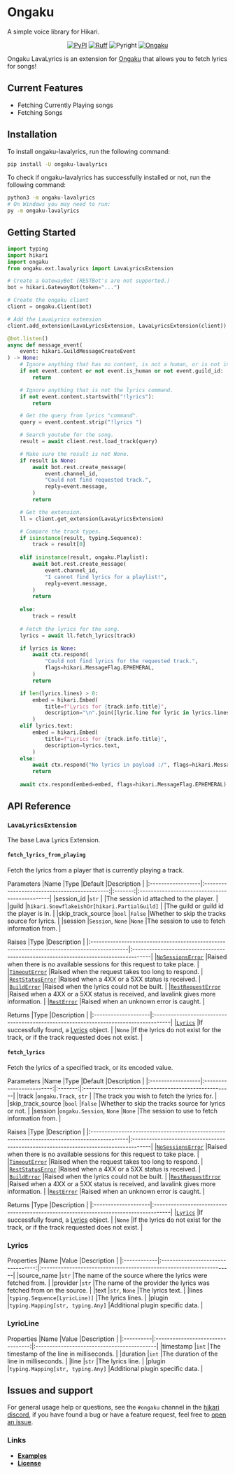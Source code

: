 # Ongaku
A simple voice library for Hikari.

<div align="center">

[![PyPI](https://img.shields.io/pypi/v/ongaku-lavalyrics)](https://pypi.org/project/ongaku-lavalyrics)
[![Ruff](https://img.shields.io/endpoint?url=https://raw.githubusercontent.com/charliermarsh/ruff/main/assets/badge/v1.json)](https://github.com/charliermarsh/ruff)
![Pyright](https://badgen.net/badge/Pyright/strict/2A6DB2)
[![Ongaku](https://badgen.net/badge/Ongaku/Extension/FF6B61)](https://ongaku.mplaty.com/)

</div>

Ongaku LavaLyrics is an extension for [Ongaku](https://ongaku.mplaty.com/) that allows you to fetch lyrics for songs!

## Current Features

- Fetching Currently Playing songs
- Fetching Songs

## Installation

To install ongaku-lavalyrics, run the following command:

```sh
pip install -U ongaku-lavalyrics
```

To check if ongaku-lavalyrics has successfully installed or not, run the following command:

```sh
python3 -m ongaku-lavalyrics
# On Windows you may need to run:
py -m ongaku-lavalyrics
```

## Getting Started

```py
import typing
import hikari
import ongaku
from ongaku.ext.lavalyrics import LavaLyricsExtension

# Create a GatewayBot (RESTBot's are not supported.)
bot = hikari.GatewayBot(token="...")

# Create the ongaku client
client = ongaku.Client(bot)

# Add the LavaLyrics extension
client.add_extension(LavaLyricsExtension, LavaLyricsExtension(client))

@bot.listen()
async def message_event(
    event: hikari.GuildMessageCreateEvent
) -> None:
    # Ignore anything that has no content, is not a human, or is not in a guild.
    if not event.content or not event.is_human or not event.guild_id:
        return

    # Ignore anything that is not the lyrics command.
    if not event.content.startswith("!lyrics"):
        return

    # Get the query from lyrics "command".
    query = event.content.strip("!lyrics ")

    # Search youtube for the song.
    result = await client.rest.load_track(query)

    # Make sure the result is not None.
    if result is None:
        await bot.rest.create_message(
            event.channel_id,
            "Could not find requested track.",
            reply=event.message,
        )
        return

    # Get the extension.
    ll = client.get_extension(LavaLyricsExtension)

    # Compare the track types.
    if isinstance(result, typing.Sequence):
        track = result[0]
    
    elif isinstance(result, ongaku.Playlist):
        await bot.rest.create_message(
            event.channel_id,
            "I cannot find lyrics for a playlist!",
            reply=event.message,
        )
        return
    
    else:
        track = result
    
    # Fetch the lyrics for the song.
    lyrics = await ll.fetch_lyrics(track)

    if lyrics is None:
        await ctx.respond(
            "Could not find lyrics for the requested track.",
            flags=hikari.MessageFlag.EPHEMERAL,
        )
        return

    if len(lyrics.lines) > 0:
        embed = hikari.Embed(
            title=f"Lyrics for {track.info.title}",
            description="\n".join([lyric.line for lyric in lyrics.lines]),
        )
    elif lyrics.text:
        embed = hikari.Embed(
            title=f"Lyrics for {track.info.title}",
            description=lyrics.text,
        )
    else:
        await ctx.respond("No lyrics in payload :/", flags=hikari.MessageFlag.EPHEMERAL)
        return
    
    await ctx.respond(embed=embed, flags=hikari.MessageFlag.EPHEMERAL)
```

## API Reference

### `LavaLyricsExtension`

The base Lava Lyrics Extension.

#### `fetch_lyrics_from_playing`

Fetch the lyrics from a player that is currently playing a track.

Parameters
|Name               |Type                                          |Default  |Description                                    |
|:------------------|:--------------------------------------------:|:-------:|:----------------------------------------------|
|session_id         |`str`                                         |         |The session id attached to the player.         |
|guild              |`hikari.SnowflakeishOr[hikari.PartialGuild]`  |         |The guild or guild id the player is in.        |
|skip_track_source  |`bool`                                        |`False`  |Whether to skip the tracks source for lyrics.  |
|session            |`Session`, `None`                             |`None`   |The session to use to fetch information from.  |

Raises
|Type                                                                                        |Description                                                                          |
|:-------------------------------------------------------------------------------------------|:------------------------------------------------------------------------------------|
|[`NoSessionsError`](https://ongaku.mplaty.com/api/errors/#ongaku.errors.NoSessionsError)    |Raised when there is no available sessions for this request to take place.           |
|[`TimeoutError`](https://ongaku.mplaty.com/api/errors/#ongaku.errors.TimeoutError)          |Raised when the request takes too long to respond.                                   |
|[`RestStatusError`](https://ongaku.mplaty.com/api/errors/#ongaku.errors.RestStatusError)    |Raised when a 4XX or a 5XX status is received.                                       |
|[`BuildError`](https://ongaku.mplaty.com/api/errors/#ongaku.errors.BuildError)              |Raised when the lyrics could not be built.                                           |
|[`RestRequestError`](https://ongaku.mplaty.com/api/errors/#ongaku.errors.RestRequestError)  |Raised when a 4XX or a 5XX status is received, and lavalink gives more information.  |
|[`RestError`](https://ongaku.mplaty.com/api/errors/#ongaku.errors.RestError)                |Raised when an unknown error is caught.                                              |

Returns
|Type                 |Description                                                                          |
|:--------------------|:------------------------------------------------------------------------------------|
|[`Lyrics`](#lyrics)  |If successfully found, a [Lyrics](#lyrics) object.                                   |
|`None`               |If the lyrics do not exist for the track, or if the track requested does not exist.  |

#### `fetch_lyrics`

Fetch the lyrics of a specified track, or its encoded value.

Parameters
|Name               |Type                      |Default  |Description                                           |
|:------------------|:------------------------:|:-------:|:-----------------------------------------------------|
|track              |`ongaku.Track`, `str`     |         |The track you wish to fetch the lyrics for.           |
|skip_track_source  |`bool`                    |`False`  |Whether to skip the tracks source for lyrics or not.  |
|session            |`ongaku.Session`, `None`  |`None`   |The session to use to fetch information from.         |

Raises
|Type                                                                                        |Description                                                                          |
|:-------------------------------------------------------------------------------------------|:------------------------------------------------------------------------------------|
|[`NoSessionsError`](https://ongaku.mplaty.com/api/errors/#ongaku.errors.NoSessionsError)    |Raised when there is no available sessions for this request to take place.           |
|[`TimeoutError`](https://ongaku.mplaty.com/api/errors/#ongaku.errors.TimeoutError)          |Raised when the request takes too long to respond.                                   |
|[`RestStatusError`](https://ongaku.mplaty.com/api/errors/#ongaku.errors.RestStatusError)    |Raised when a 4XX or a 5XX status is received.                                       |
|[`BuildError`](https://ongaku.mplaty.com/api/errors/#ongaku.errors.BuildError)              |Raised when the lyrics could not be built.                                           |
|[`RestRequestError`](https://ongaku.mplaty.com/api/errors/#ongaku.errors.RestRequestError)  |Raised when a 4XX or a 5XX status is received, and lavalink gives more information.  |
|[`RestError`](https://ongaku.mplaty.com/api/errors/#ongaku.errors.RestError)                |Raised when an unknown error is caught.                                              |

Returns
|Type                 |Description                                                                          |
|:--------------------|:------------------------------------------------------------------------------------|
|[`Lyrics`](#lyrics)  |If successfully found, a [Lyrics](#lyrics) object.                                   |
|`None`               |If the lyrics do not exist for the track, or if the track requested does not exist.  |

### Lyrics

Properties
|Name         |Value                              |Description                                                          |
|:------------|:---------------------------------:|:--------------------------------------------------------------------|
|source_name  |`str`                              |The name of the source where the lyrics were fetched from.           |
|provider     |`str`                              |The name of the provider the lyrics was fetched from on the source.  |
|text         |`str`, `None`                      |The lyrics text.                                                     |
|lines        |`typing.Sequence[LyricLine)]`      |The lyrics lines.                                                    |
|plugin       |`typing.Mapping[str, typing.Any]`  |Additional plugin specific data.                                     |

### LyricLine

Properties
|Name       |Value                              |Description                                 |
|:----------|:---------------------------------:|:-------------------------------------------|
|timestamp  |`int`                              |The timestamp of the line in milliseconds.  |
|duration   |`int`                              |The duration of the line in milliseconds.   |
|line       |`str`                              |The lyrics line.                            |
|plugin     |`typing.Mapping[str, typing.Any]`  |Additional plugin specific data.            |

## Issues and support

For general usage help or questions, see the `#ongaku` channel in the [hikari discord](https://discord.gg/hikari), if you have found a bug or have a feature request, feel free to [open an issue](https://github.com/hikari-ongaku/ongaku-lavalyrics/issues/new).

### Links

- [**Examples**](https://github.com/hikari-ongaku/ongaku-lavalyrics/tree/main/examples)
- [**License**](https://github.com/hikari-ongaku/ongaku-lavalyrics/blob/main/LICENSE)
